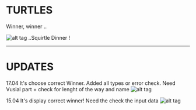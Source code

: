 #                                TURTLES

Winner, winner ..

![alt tag](https://sun1-47.userapi.com/hVXsDB8VP8tN76sGbgUskEKLL7oY_H46qwIt8A/zlfUSipW8Sk.jpg)
..Squirtle Dinner ! 
_____
# UPDATES
17.04 It's choose correct Winner. Added all types or error check. Need Vusial part + check for lenght of the way and name
![alt tag](https://sun3-11.userapi.com/Vpruco3WRLrZqLKaEdivtWuTgsIapKbCOpZeWw/iO9P6Tvr8NI.jpg)

15.04 It's display correct winner! Need the check the input data
![alt tag](https://sun1-14.userapi.com/FMRaQeGrqAf4hiV7jhmAPrQrm1kwAa_z3Ntnxw/R0aZXbCi0Yo.jpg)
